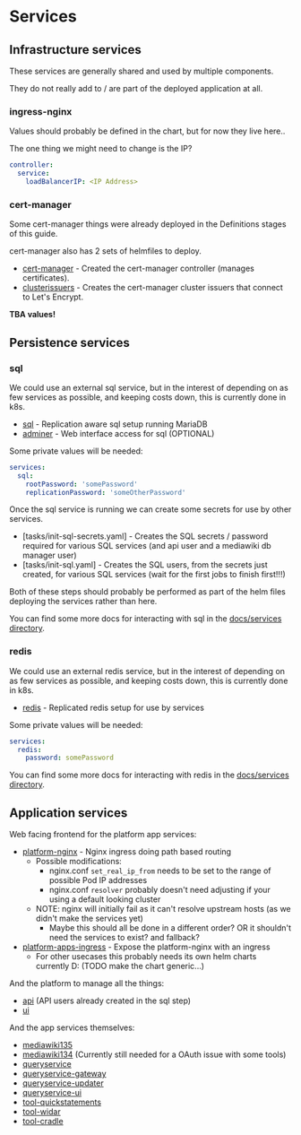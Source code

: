 # Services

## Infrastructure services

These services are generally shared and used by multiple components.

They do not really add to / are part of the deployed application at all.

### ingress-nginx

Values should probably be defined in the chart, but for now they live here..

The one thing we might need to change is the IP?

```yml
controller:
  service:
    loadBalancerIP: <IP Address>
```

### cert-manager

Some cert-manager things were already deployed in the Definitions stages of this guide.

cert-manager also has 2 sets of helmfiles to deploy.

- [cert-manager](./k8s/helm/cert-manager) - Created the cert-manager controller (manages certificates).
- [clusterissuers](./k8s/helm/clusterissuers) - Creates the cert-manager cluster issuers that connect to Let's Encrypt.

**TBA values!**

## Persistence services

### sql

We could use an external sql service, but in the interest of depending on as few services as possible, and keeping costs down, this is currently done in k8s.

- [sql](./k8s/helm/sql) - Replication aware sql setup running MariaDB
- [adminer](./k8s/helm/adminer) - Web interface access for sql (OPTIONAL)

Some private values will be needed:

```yml
services:
  sql:
    rootPassword: 'somePassword'
    replicationPassword: 'someOtherPassword'
```

Once the sql service is running we can create some secrets for use by other services.

- [tasks/init-sql-secrets.yaml] - Creates the SQL secrets / password required for various SQL services (and api user and a mediawiki db manager user)
- [tasks/init-sql.yaml] - Creates the SQL users, from the secrets just created, for various SQL services (wait for the first jobs to finish first!!!)

Both of these steps should probably be performed as part of the helm files deploying the services rather than here.

You can find some more docs for interacting with sql in the [docs/services directory](./docs/services).

### redis

We could use an external redis service, but in the interest of depending on as few services as possible, and keeping costs down, this is currently done in k8s.

- [redis](./k8s/helm/redis) - Replicated redis setup for use by services

Some private values will be needed:

```yml
services:
  redis:
    password: somePassword
```

You can find some more docs for interacting with redis in the [docs/services directory](./docs/services).

## Application services

Web facing frontend for the platform app services:

- [platform-nginx](./k8s/helm/platform-nginx) - Nginx ingress doing path based routing
  - Possible modifications:
    - nginx.conf `set_real_ip_from` needs to be set to the range of possible Pod IP addresses
    - nginx.conf `resolver` probably doesn't need adjusting if your using a default looking cluster
  - NOTE: nginx will initially fail as it can't resolve upstream hosts (as we didn't make the services yet)
    - Maybe this should all be done in a different order? OR it shouldn't need the services to exist? and fallback?
- [platform-apps-ingress](./k8s/helm/platform-apps-ingress) - Expose the platform-nginx with an ingress
  - For other usecases this probably needs its own helm charts currently D: (TODO make the chart generic...)

And the platform to manage all the things:

- [api](./k8s/helm/api) (API users already created in the sql step)
- [ui](./k8s/helm/ui)

And the app services themselves:

- [mediawiki135](./k8s/helm/mediawiki135)
- [mediawiki134](./k8s/helm/mediawiki134) (Currently still needed for a OAuth issue with some tools)
- [queryservice](./k8s/helm/queryservice)
- [queryservice-gateway](./k8s/helm/queryservice-gateway)
- [queryservice-updater](./k8s/helm/queryservice-updater)
- [queryservice-ui](./k8s/helm/queryservice-ui)
- [tool-quickstatements](./k8s/helm/tool-quickstatements)
- [tool-widar](./k8s/helm/tool-widar)
- [tool-cradle](./k8s/helm/tool-cradle)